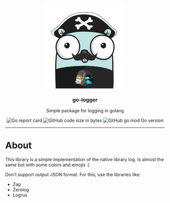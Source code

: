 <p align="center" >
  <img src="logo.png" alt="logo" width="250"/>
  <h3 align="center">go-logger</h3>
  <p align="center">Simple package for logging in golang</p>
</p>

<p align="center" >
  <img alt="Go report card" src="https://goreportcard.com/badge/github.com/nanih98/gologger">
  <img alt="GitHub code size in bytes" src="https://img.shields.io/github/languages/code-size/nanih98/gologger">
  <img alt="GitHub go.mod Go version" src="https://img.shields.io/github/go-mod/go-version/nanih98/gologger">
</p>

---

# About

This library is a simple implementation of the native library log. Is almost the same but with some colors and emojis :)

Don't support output JSON format. For this, use the libraries like: 

* Zap
* Zerolog
* Logrus